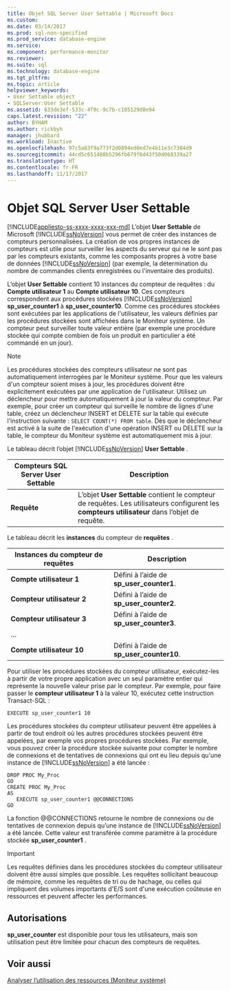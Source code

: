 ```yaml
---
title: Objet SQL Server User Settable | Microsoft Docs
ms.custom: 
ms.date: 03/14/2017
ms.prod: sql-non-specified
ms.prod_service: database-engine
ms.service: 
ms.component: performance-monitor
ms.reviewer: 
ms.suite: sql
ms.technology: database-engine
ms.tgt_pltfrm: 
ms.topic: article
helpviewer_keywords:
- User Settable object
- SQLServer:User Settable
ms.assetid: 633de3ef-533c-4f0c-9c7b-c105129d8e94
caps.latest.revision: "22"
author: BYHAM
ms.author: rickbyh
manager: jhubbard
ms.workload: Inactive
ms.openlocfilehash: 97c5a83f9a773f2d0894ed0ed7e4b11e3c7384d9
ms.sourcegitcommit: 44cd5c651488b5296fb679f6d43f50d068339a27
ms.translationtype: HT
ms.contentlocale: fr-FR
ms.lasthandoff: 11/17/2017
---
```

# <a name="sql-server-user-settable-object"></a>Objet SQL Server User Settable
[!INCLUDE[appliesto-ss-xxxx-xxxx-xxx-md](../../includes/appliesto-ss-xxxx-xxxx-xxx-md.md)] L’objet **User Settable** de Microsoft [!INCLUDE[ssNoVersion](../../includes/ssnoversion-md.md)] vous permet de créer des instances de compteurs personnalisées. La création de vos propres instances de compteurs est utile pour surveiller les aspects du serveur qui ne le sont pas par les compteurs existants, comme les composants propres à votre base de données [!INCLUDE[ssNoVersion](../../includes/ssnoversion-md.md)] (par exemple, la détermination du nombre de commandes clients enregistrées ou l'inventaire des produits).  
  
 L’objet **User Settable** contient 10 instances du compteur de requêtes : du **Compte utilisateur 1** au **Compte utilisateur 10**. Ces compteurs correspondent aux procédures stockées [!INCLUDE[ssNoVersion](../../includes/ssnoversion-md.md)] **sp_user_counter1** à **sp_user_counter10**. Comme ces procédures stockées sont exécutées par les applications de l'utilisateur, les valeurs définies par les procédures stockées sont affichées dans le Moniteur système. Un compteur peut surveiller toute valeur entière (par exemple une procédure stockée qui compte combien de fois un produit en particulier a été commandé en un jour).  
  
> [!NOTE]  
>  Les procédures stockées des compteurs utilisateur ne sont pas automatiquement interrogées par le Moniteur système. Pour que les valeurs d'un compteur soient mises à jour, les procédures doivent être explicitement exécutées par une application de l'utilisateur. Utilisez un déclencheur pour mettre automatiquement à jour la valeur du compteur. Par exemple, pour créer un compteur qui surveille le nombre de lignes d'une table, créez un déclencheur INSERT et DELETE sur la table qui exécute l'instruction suivante : `SELECT COUNT(*) FROM table`. Dès que le déclencheur est activé à la suite de l'exécution d'une opération INSERT ou DELETE sur la table, le compteur du Moniteur système est automatiquement mis à jour.  
  
 Le tableau décrit l’objet [!INCLUDE[ssNoVersion](../../includes/ssnoversion-md.md)] **User Settable** .  
  
|Compteurs SQL Server User Settable|Description|  
|---------------------------------------|-----------------|  
|**Requête**|L’objet **User Settable** contient le compteur de requêtes. Les utilisateurs configurent les **compteurs utilisateur** dans l’objet de requête.|  
  
 Le tableau décrit les **instances** du compteur de **requêtes** .  
  
|Instances du compteur de requêtes|Description|  
|-----------------------------|-----------------|  
|**Compte utilisateur 1**|Défini à l’aide de **sp_user_counter1**.|  
|**Compteur utilisateur 2**|Défini à l’aide de **sp_user_counter2**.|  
|**Compteur utilisateur 3**|Défini à l’aide de **sp_user_counter3**.|  
|…||  
|**Compte utilisateur 10**|Défini à l’aide de **sp_user_counter10**.|  
  
 Pour utiliser les procédures stockées du compteur utilisateur, exécutez-les à partir de votre propre application avec un seul paramètre entier qui représente la nouvelle valeur prise par le compteur. Par exemple, pour faire passer le **compteur utilisateur 1** à la valeur 10, exécutez cette instruction Transact-SQL :  
  
```  
EXECUTE sp_user_counter1 10  
```  
  
 Les procédures stockées du compteur utilisateur peuvent être appelées à partir de tout endroit où les autres procédures stockées peuvent être appelées, par exemple vos propres procédures stockées. Par exemple, vous pouvez créer la procédure stockée suivante pour compter le nombre de connexions et de tentatives de connexions qui ont eu lieu depuis qu'une instance de [!INCLUDE[ssNoVersion](../../includes/ssnoversion-md.md)] a été lancée :  
  
```  
DROP PROC My_Proc  
GO  
CREATE PROC My_Proc  
AS   
   EXECUTE sp_user_counter1 @@CONNECTIONS  
GO  
```  
  
 La fonction @@CONNECTIONS retourne le nombre de connexions ou de tentatives de connexion depuis qu’une instance de [!INCLUDE[ssNoVersion](../../includes/ssnoversion-md.md)] a été lancée. Cette valeur est transférée comme paramètre à la procédure stockée **sp_user_counter1** .  
  
> [!IMPORTANT]  
>  Les requêtes définies dans les procédures stockées du compteur utilisateur doivent être aussi simples que possible. Les requêtes sollicitant beaucoup de mémoire, comme les requêtes de tri ou de hachage, ou celles qui impliquent des volumes importants d'E/S sont d'une exécution coûteuse en ressources et peuvent affecter les performances.  
  
## <a name="permissions"></a>Autorisations  
 **sp_user_counter** est disponible pour tous les utilisateurs, mais son utilisation peut être limitée pour chacun des compteurs de requêtes.  
  
## <a name="see-also"></a>Voir aussi  
 [Analyser l’utilisation des ressources &#40;Moniteur système&#41;](../../relational-databases/performance-monitor/monitor-resource-usage-system-monitor.md)  
  
  
